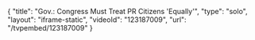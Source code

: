 {
    "title": "Gov.: Congress Must Treat PR Citizens 'Equally'",
    "type": "solo",
    "layout": "iframe-static",
    "videoId": "123187009",
    "url": "\/tvpembed\/123187009"
}